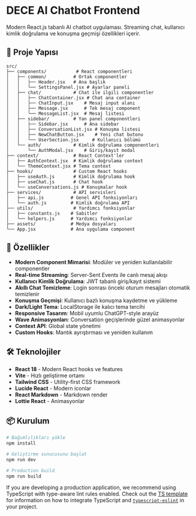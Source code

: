# DECE AI Chatbot Frontend

Modern React.js tabanlı AI chatbot uygulaması. Streaming chat, kullanıcı kimlik doğrulama ve konuşma geçmişi özellikleri içerir.

## 📁 Proje Yapısı

```
src/
├── components/           # React componentleri
│   ├── common/          # Ortak componentler
│   │   ├── Header.jsx   # Ana başlık
│   │   └── SettingsPanel.jsx # Ayarlar paneli
│   ├── chat/            # Chat ile ilgili componentler
│   │   ├── ChatContainer.jsx # Chat ana container
│   │   ├── ChatInput.jsx    # Mesaj input alanı
│   │   ├── Message.jsx      # Tek mesaj component
│   │   └── MessageList.jsx  # Mesaj listesi
│   ├── sidebar/         # Yan panel componentleri
│   │   ├── Sidebar.jsx      # Ana sidebar
│   │   ├── ConversationList.jsx # Konuşma listesi
│   │   ├── NewChatButton.jsx    # Yeni chat butonu
│   │   └── UserSection.jsx     # Kullanıcı bölümü
│   └── auth/            # Kimlik doğrulama componentleri
│       └── AuthModal.jsx    # Giriş/kayıt modal
├── context/             # React Context'ler
│   ├── AuthContext.jsx  # Kimlik doğrulama context
│   └── ThemeContext.jsx # Tema context
├── hooks/               # Custom React hooks
│   ├── useAuth.js       # Kimlik doğrulama hook
│   ├── useChat.js       # Chat hook
│   └── useConversations.js # Konuşmalar hook
├── services/            # API servisleri
│   ├── api.js          # Genel API fonksiyonları
│   └── auth.js         # Kimlik doğrulama API
├── utils/               # Yardımcı fonksiyonlar
│   ├── constants.js    # Sabitler
│   └── helpers.js      # Yardımcı fonksiyonlar
├── assets/             # Medya dosyaları
└── App.jsx             # Ana uygulama component
```

## 🚀 Özellikler

- **Modern Component Mimarisi**: Modüler ve yeniden kullanılabilir componentler
- **Real-time Streaming**: Server-Sent Events ile canlı mesaj akışı
- **Kullanıcı Kimlik Doğrulama**: JWT tabanlı giriş/kayıt sistemi
- **Akıllı Chat Temizleme**: Login sonrası önceki oturum mesajları otomatik temizlenir
- **Konuşma Geçmişi**: Kullanıcı bazlı konuşma kaydetme ve yükleme
- **Dark/Light Tema**: LocalStorage ile kalıcı tema tercihi
- **Responsive Tasarım**: Mobil uyumlu ChatGPT-style arayüz
- **Wave Animasyonları**: Conversation geçişlerinde güzel animasyonlar
- **Context API**: Global state yönetimi
- **Custom Hooks**: Mantık ayrıştırması ve yeniden kullanım

## 🛠 Teknolojiler

- **React 18** - Modern React hooks ve features
- **Vite** - Hızlı geliştirme ortamı
- **Tailwind CSS** - Utility-first CSS framework
- **Lucide React** - Modern iconlar
- **React Markdown** - Markdown render
- **Lottie React** - Animasyonlar

## 📦 Kurulum

```bash
# Bağımlılıkları yükle
npm install

# Geliştirme sunucusunu başlat
npm run dev

# Production build
npm run build
```

If you are developing a production application, we recommend using TypeScript with type-aware lint rules enabled. Check out the [TS template](https://github.com/vitejs/vite/tree/main/packages/create-vite/template-react-ts) for information on how to integrate TypeScript and [`typescript-eslint`](https://typescript-eslint.io) in your project.
